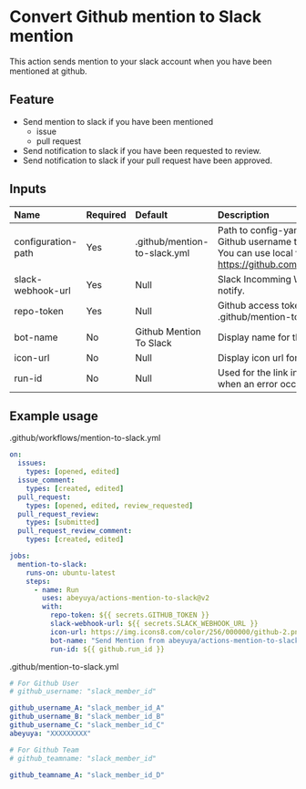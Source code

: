 # Convert Github mention to Slack mention

This action sends mention to your slack account when you have been mentioned at github.

## Feature

- Send mention to slack if you have been mentioned
  - issue
  - pull request
- Send notification to slack if you have been requested to review.
- Send notification to slack if your pull request have been approved.

## Inputs

| Name               | Required | Default                      | Description                                                                                                                                              |
| :----------------- | :------- | :--------------------------- | :------------------------------------------------------------------------------------------------------------------------------------------------------- |
| configuration-path | Yes      | .github/mention-to-slack.yml | Path to config-yaml-file to convert Github username to Slack member ID. You can use local file path or URL like https://github.com/path/to/yaml_raw_file |
| slack-webhook-url  | Yes      | Null                         | Slack Incomming Webhook URL to notify.                                                                                                                   |
| repo-token         | Yes      | Null                         | Github access token to fetch .github/mention-to-slack.yml file.                                                                                          |
| bot-name           | No       | Github Mention To Slack      | Display name for this bot on Slack.                                                                                                                      |
| icon-url           | No       | Null                         | Display icon url for this bot on Slack.                                                                                                                  |
| run-id             | No       | Null                         | Used for the link in the error message when an error occurs.                                                                                             |

## Example usage

.github/workflows/mention-to-slack.yml

```yml
on:
  issues:
    types: [opened, edited]
  issue_comment:
    types: [created, edited]
  pull_request:
    types: [opened, edited, review_requested]
  pull_request_review:
    types: [submitted]
  pull_request_review_comment:
    types: [created, edited]

jobs:
  mention-to-slack:
    runs-on: ubuntu-latest
    steps:
      - name: Run
        uses: abeyuya/actions-mention-to-slack@v2
        with:
          repo-token: ${{ secrets.GITHUB_TOKEN }}
          slack-webhook-url: ${{ secrets.SLACK_WEBHOOK_URL }}
          icon-url: https://img.icons8.com/color/256/000000/github-2.png
          bot-name: "Send Mention from abeyuya/actions-mention-to-slack"
          run-id: ${{ github.run_id }}
```

.github/mention-to-slack.yml

```yml
# For Github User
# github_username: "slack_member_id"

github_username_A: "slack_member_id_A"
github_username_B: "slack_member_id_B"
github_username_C: "slack_member_id_C"
abeyuya: "XXXXXXXXX"

# For Github Team
# github_teamname: "slack_member_id"

github_teamname_A: "slack_member_id_D"
```
